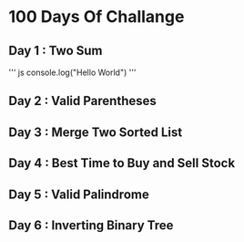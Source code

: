 # 100 Days Of Challange 

## Day 1 : Two Sum
''' js 
    console.log("Hello World")
'''
## Day 2 : Valid Parentheses
## Day 3 : Merge Two Sorted List
## Day 4 : Best Time to Buy and Sell Stock
## Day 5 : Valid Palindrome
## Day 6 : Inverting Binary Tree
